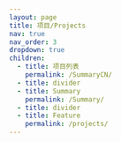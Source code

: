 ```yaml
---
layout: page
title: 项目/Projects
nav: true
nav_order: 3
dropdown: true
children:
  - title: 项目列表
    permalink: /SummaryCN/
  - title: divider
  - title: Summary
    permalink: /Summary/
  - title: divider
  - title: Feature
    permalink: /projects/
---
```

